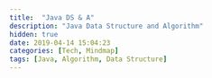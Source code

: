 ```yaml
---
title:  "Java DS & A"
description: "Java Data Structure and Algorithm"
hidden: true
date: 2019-04-14 15:04:23
categories: [Tech, Mindmap]
tags: [Java, Algorithm, Data Structure]
---
```


